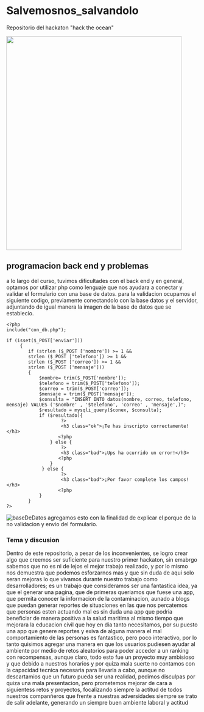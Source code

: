 # Salvemosnos_salvandolo
Repositorio del hackaton "hack the ocean"

<img src="https://user-images.githubusercontent.com/47408273/168482879-95994914-c26f-4cff-9061-e6d859659164.png" height="560" width="460" >
<!--- "Dia del oceano"  Image retrieved from canva.com --->

## programacion back end y problemas
a lo largo del curso, tuvimos dificultades con el back end y en general, optamos por utilizar php como lenguaje que nos ayudara a conectar y validar el formulario con una base de datos. 
para la validacion ocupamos el siguiente codigo, previamente conectandolo con la base datos y el servidor, adjuntando de igual manera la imagen de la base de datos que se establecio. 
~~~
<?php
include("con_db.php");

if (isset($_POST['enviar']))
     {
        if (strlen ($_POST ['nombre']) >= 1 && 
        strlen ($_POST ['telefono']) >= 1 && 
        strlen ($_POST ['correo']) >= 1 &&
        strlen ($_POST ['mensaje']))
        {
            $nombre= trim($_POST['nombre']);
            $telefono = trim($_POST['telefono']);
            $correo = trim($_POST['correo']);
            $mensaje = trim($_POST['mensaje']);
            $consulta = "INSERT INTO datos(nombre, correo, telefono, mensaje) VALUES ('$nombre' , '$telefono', 'correo' , 'mensaje',)";
            $resultado = mysqli_query($conex, $consulta);
            if ($resultado){
                    ?> 
                    <h3 class="ok">¡Te has inscripto correctamente!</h3>
                   <?php
                } else {
                    ?> 
                    <h3 class="bad">¡Ups ha ocurrido un error!</h3>
                   <?php
                }
             } else {
                    ?> 
                    <h3 class="bad">¡Por favor complete los campos!</h3>
                   <?php
            }
        }
?>
~~~
![baseDeDatos](https://user-images.githubusercontent.com/99096207/168501871-e5a5f0c2-22a0-46b2-bec1-da970be15751.jpg)
 agregamos esto con la finalidad de explicar el porque de la no validacion y envio del formulario. 
 
### Tema y discusion
Dentro de este repositorio, a pesar de los inconvenientes, se logro crear algo que creemos ser suficiente para nuestro primer hackaton, sin emabrgo sabemos que no es ni de lejos el mejor trabajo realizado, y por lo mismo nos demuestra que podemos esforzarnos mas y que sin duda de aqui solo seran mejoras lo que vivamos durante nuestro trabajo como desarrolladores; es un trabajo que consideramos ser una fantastica idea, ya que el generar una pagina, que de primeras queriamos que fuese una app, que permita conocer la informacion de la contaminacion, aunado a blogs que puedan generar reportes de situaciones en las que nos percatemos que personas esten actuando mal es sin duda una app que podria beneficiar de manera positiva a la salud maritima al mismo tiempo que mejorara la educacion civil que hoy en dia tanto necesitamos, por su puesto una app que genere reportes y exiva de alguna manera el mal comportamiento de las personas es fantastico, pero poco interactivo, por lo tanto quisimos agregar una manera en que los usuarios pudiesen ayudar al ambiente por medio de retos aleatorios para poder acceder a un ranking con recompensas, aunque claro, todo esto fue un proyecto muy ambisioso y que debido a nuestros horarios y por quiza mala suerte no contamos con la capacidad tecnica necesaria para llevarla a cabo, aunque no descartamios que un futuro pueda ser una realidad, pedimos disculpas por quiza una mala presentacion, pero prometemos mejorar de cara a siguientess retos y proyectos, focalizando siempre la actitud de todos nuestros companñeros que frente a nuestras adversidades siempre se trato de salir adelante, generando un siempre buen ambiente laboral y actitud
